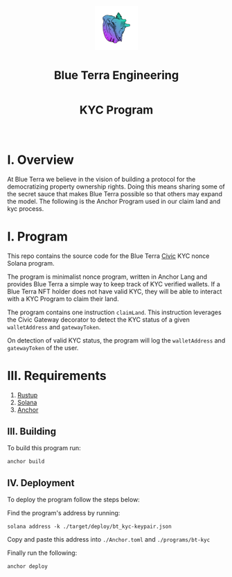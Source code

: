 </br>
<p align="center">
    <img
        style="width:20%;height:auto;"
        src="./docs/img/logo.png">
    </img>
    <div align="center">
        <h2 style="font-size:26px;line-height:40px">
            Blue Terra Engineering
            <br/>
            <br/>
            KYC Program
            <br/>
        </h2>
        <br/>
    </div>
</p>





# I. Overview 

At Blue Terra we believe in the vision of building a protocol for the democratizing property ownership rights. Doing this means sharing some of the secret sauce that makes Blue Terra possible so that others may expand the model. The following is the Anchor Program used in our claim land and kyc process.

# I. Program

This repo contains the source code for the Blue Terra [Civic](https://docs.civic.com/) KYC nonce Solana program.

The program is minimalist nonce program, written in Anchor Lang and provides Blue Terra a simple way to keep track of KYC verified wallets. If a Blue Terra NFT holder does not have valid KYC, they will be able to interact with a KYC Program to claim their land. 

The program contains one instruction `claimLand`. This instruction leverages the Civic Gateway decorator to detect the KYC status of a given `walletAddress` and `gatewayToken`. 

On detection of valid KYC status, the program will log the `walletAddress` and `gatewayToken` of the user.

# III. Requirements

1) [Rustup](https://rustup.rs/)
2) [Solana](https://docs.solana.com/cli/install-solana-cli-tools)
3) [Anchor]()

## III. Building

To build this program run: 

    anchor build 

## IV. Deployment 

To deploy the program follow the steps below: 

Find the program's address by running:

    solana address -k ./target/deploy/bt_kyc-keypair.json

Copy and paste this address into `./Anchor.toml` and `./programs/bt-kyc`

Finally run the following:

    anchor deploy 








